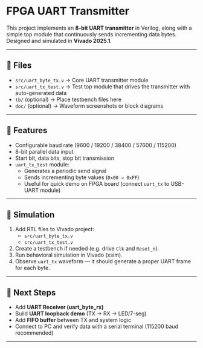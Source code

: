 # FPGA UART Transmitter

This project implements an **8-bit UART transmitter** in Verilog, along with a simple top module that continuously sends incrementing data bytes.  
Designed and simulated in **Vivado 2025.1**.

---

## 📂 Files

- `src/uart_byte_tx.v` → Core UART transmitter module
- `src/uart_tx_test.v` → Test top module that drives the transmitter with auto-generated data
- `tb/` (optional) → Place testbench files here
- `doc/` (optional) → Waveform screenshots or block diagrams

---

## 🔧 Features

- Configurable baud rate (9600 / 19200 / 38400 / 57600 / 115200)
- 8-bit parallel data input
- Start bit, data bits, stop bit transmission
- `uart_tx_test` module:
  - Generates a periodic send signal
  - Sends incrementing byte values (`0x00 → 0xFF`)
  - Useful for quick demo on FPGA board (connect `uart_tx` to USB-UART module)

---

## 🧪 Simulation

1. Add RTL files to Vivado project:
   - `src/uart_byte_tx.v`
   - `src/uart_tx_test.v`
2. Create a testbench if needed (e.g. drive `Clk` and `Reset_n`).
3. Run behavioral simulation in Vivado (xsim).
4. Observe `uart_tx` waveform — it should generate a proper UART frame for each byte.

---

## 🚀 Next Steps

- Add **UART Receiver (uart_byte_rx)**
- Build **UART loopback demo** (TX → RX → LED/7-seg)
- Add **FIFO buffer** between TX and system logic
- Connect to PC and verify data with a serial terminal (115200 baud recommended)

---
